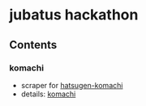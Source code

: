 # jubatus hackathon 

## Contents

### komachi
* scraper for [hatsugen-komachi](http://komachi.yomiuri.co.jp)
* details: [komachi](https://github.com/jubatus/hackathon/tree/master/komachi)
